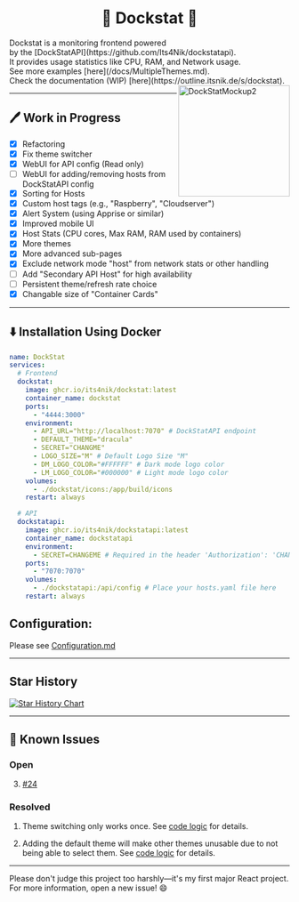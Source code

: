 <h1 align="center">🐳 Dockstat 🐳</h1>
<p align="left">
  Dockstat is a monitoring frontend powered <br>
  by the [DockStatAPI](https://github.com/Its4Nik/dockstatapi). <br>
  It provides usage statistics like CPU, RAM, and Network usage.<br>
  See more examples [here](/docs/MultipleThemes.md).<br>
  Check the documentation (WIP) [here](https://outline.itsnik.de/s/dockstat).<br>
  <img align="right" src="https://github.com/user-attachments/assets/9e8728ee-95a7-4946-91af-fbd535c3f86d" width="200" alt="DockStatMockup2" />
</p>

---

## 🖊️ Work in Progress

- [X] Refactoring
- [X] Fix theme switcher
- [X] WebUI for API config (Read only)
- [ ] WebUI for adding/removing hosts from DockStatAPI config
- [X] Sorting for Hosts
- [X] Custom host tags (e.g., "Raspberry", "Cloudserver")
- [X] Alert System (using Apprise or similar)
- [X] Improved mobile UI
- [X] Host Stats (CPU cores, Max RAM, RAM used by containers)
- [X] More themes
- [X] More advanced sub-pages
- [X] Exclude network mode "host" from network stats or other handling
- [ ] Add "Secondary API Host" for high availability
- [ ] Persistent theme/refresh rate choice
- [X] Changable size of "Container Cards"

---

## ⬇️ Installation Using Docker

```yaml
name: DockStat
services:
  # Frontend
  dockstat:
    image: ghcr.io/its4nik/dockstat:latest
    container_name: dockstat
    ports:
      - "4444:3000"
    environment:
      - API_URL="http://localhost:7070" # DockStatAPI endpoint
      - DEFAULT_THEME="dracula"
      - SECRET="CHANGME"
      - LOGO_SIZE="M" # Default Logo Size "M"
      - DM_LOGO_COLOR="#FFFFFF" # Dark mode logo color
      - LM_LOGO_COLOR="#000000" # Light mode logo color
    volumes:
      - ./dockstat/icons:/app/build/icons
    restart: always

  # API
  dockstatapi:
    image: ghcr.io/its4nik/dockstatapi:latest
    container_name: dockstatapi
    environment:
      - SECRET=CHANGEME # Required in the header 'Authorization': 'CHANGEME'
    ports:
      - "7070:7070"
    volumes:
      - ./dockstatapi:/api/config # Place your hosts.yaml file here
    restart: always
```

## Configuration:

Please see [Configuration.md](/docs/Configuration.md)

---

## Star History

[![Star History Chart](https://api.star-history.com/svg?repos=its4nik/dockstat,its4nik/dockstatapi&type=Date)](https://star-history.com/#its4nik/dockstat&its4nik/dockstatapi&Date)

---

## 🚫 Known Issues

### Open

3. [#24](https://github.com/Its4Nik/dockstat/issues/24)

### Resolved

1. Theme switching only works once. See [code logic](/docs/known-issues.md#-----1-theme-switching-bug) for details.

2. Adding the default theme will make other themes unusable due to not being able to select them. See [code logic](/docs/known-issues.md#-----2-theme-unavailability-issue) for details.
---

Please don't judge this project too harshly—it's my first major React project. For more information, open a new issue! 😄
